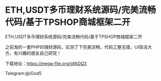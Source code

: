 # ETH,USDT多币理财系统源码/完美流畅代码/基于TPSHOP商城框架二开
ETH,USDT多币理财系统源码/完美流畅代码/基于TPSHOP商城框架二开

之前淘的一套PHP的理财源码，实测了下完美流畅，代码工整无错，UI简洁大方，有兴趣的朋友自己研究！

下载地址：https://mega-file.org/gfADQ3


Telegram:@iGod5

